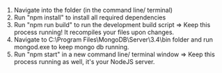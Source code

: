 1) Navigate into the folder (in the command line/ terminal)
2) Run "npm install" to install all required dependencies
3) Run "npm run build" to run the development build script => Keep this process running! It recompiles your files upon changes.
4) Navigate to C:\Program Files\MongoDB\Server\3.4\bin folder and run mongod.exe to keep mongo db running.
4) Run "npm start" in a new command line/ terminal window => Keep this process running as well, it's your NodeJS server. 
